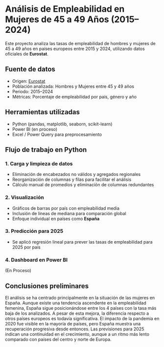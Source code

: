 # Análisis de Empleabilidad en Mujeres de 45 a 49 Años (2015–2024)

Este proyecto analiza las tasas de empleabilidad de hombres y mujeres de 45 a 49 años en países europeos entre 2015 y 2024, utilizando datos oficiales de **Eurostat**.

## Fuente de datos

- Origen: [Eurostat](https://ec.europa.eu/eurostat)
- Población analizada: Hombres y Mujeres entre 45 y 49 años
- Periodo: 2015–2024
- Métricas: Porcentaje de empleabilidad por país, género y año

## Herramientas utilizadas

- Python (pandas, matplotlib, seaborn, scikit-learn)
- Power BI (en proceso)
- Excel / Power Query para preprocesamiento

## Flujo de trabajo en Python

### 1. Carga y limpieza de datos

- Eliminación de encabezados no válidos y agregados regionales
- Reorganización de columnas y filas para facilitar el análisis
- Cálculo manual de promedios y eliminación de columnas redundantes

### 2. Visualización

- Gráficos de barras por país con empleabilidad media
- Inclusión de líneas de mediana para comparación global
- Enfoque individual en países como **España**

### 3. Predicción para 2025
- Se aplicó regresión lineal para prever las tasas de empleabilidad para 2025 por país

### 4. Dashboard en Power BI
(En Proceso)

## Conclusiones preliminares
El análisis se ha centrado principalmente en la situación de las mujeres en España.
Aunque existe una tendencia ascendente en la empleabilidad femenina, España sigue posicionándose entre los 4 países con la tasa más baja de los analizados.
A pesar de esta mejora, la diferencia respecto a otros países europeos es todavía significativa.
El impacto de la pandemia en 2020 fue visible en la mayoría de países, pero España muestra una recuperación progresiva desde entonces.
Las previsiones para 2025 indican una continuidad en el crecimiento, aunque a un ritmo más lento comparado con países del centro y norte de Europa.
